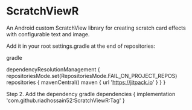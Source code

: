 # ScratchViewR
An Android custom ScratchView library for creating scratch card effects with configurable text and image.


Add it in your root settings.gradle at the end of repositories:

gradle

dependencyResolutionManagement {
		repositoriesMode.set(RepositoriesMode.FAIL_ON_PROJECT_REPOS)
		repositories {
			mavenCentral()
			maven { url 'https://jitpack.io' }
		}
	}

 
Step 2. Add the dependency
gradle
    dependencies {
	        implementation 'com.github.riadhossain52:ScratchViewR:Tag'
	}
